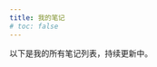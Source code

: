 ```yaml
---
title: 我的笔记
# toc: false
---
```

以下是我的所有笔记列表，持续更新中。
<!-- ## manba
{{ define "main" }}
<div class="posts">
  {{ range .Site.RegularPages }}
  <article class="post">
    <header>
      <h2><a href="{{ .Permalink }}">{{ .File.LogicalName }}</a></h2>
    </header>
    <section class="post-excerpt">
      <p>{{ .Summary }}</p>
    </section>
    <footer>
      <p class="post-date">Posted on {{ .Date.Format "January 2, 2006" }}</p>
    </footer>
  </article>
  {{ end }}
</div>
{{ end }}

## Explore

{{< cards >}}
  {{< card link="docs" title="Docs" icon="book-open" >}}
  {{< card link="about" title="About" icon="user" >}}
{{< /cards >}}

## Documentation -->


